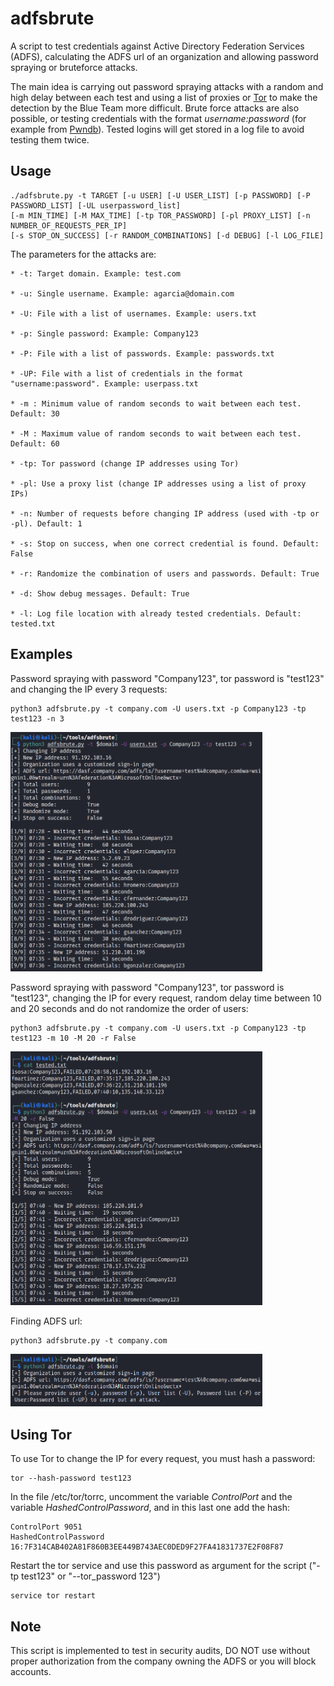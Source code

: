 # adfsbrute

A script to test credentials against Active Directory Federation Services (ADFS), calculating the ADFS url of an organization and allowing password spraying or bruteforce attacks. 

The main idea is carrying out password spraying attacks with a random and high delay between each test and using a list of proxies or [Tor](https://github.com/ricardojoserf/adfsbrute#using-tor) to make the detection by the Blue Team more difficult. Brute force attacks are also possible, or testing credentials with the format *username:password* (for example from [Pwndb](https://github.com/davidtavarez/pwndb)). Tested logins will get stored in a log file to avoid testing them twice.

## Usage

```
./adfsbrute.py -t TARGET [-u USER] [-U USER_LIST] [-p PASSWORD] [-P PASSWORD_LIST] [-UL userpassword_list]
[-m MIN_TIME] [-M MAX_TIME] [-tp TOR_PASSWORD] [-pl PROXY_LIST] [-n NUMBER_OF_REQUESTS_PER_IP]
[-s STOP_ON_SUCCESS] [-r RANDOM_COMBINATIONS] [-d DEBUG] [-l LOG_FILE]
```

The parameters for the attacks are:

	* -t: Target domain. Example: test.com
	
	* -u: Single username. Example: agarcia@domain.com
	
	* -U: File with a list of usernames. Example: users.txt
	
	* -p: Single password: Example: Company123
	
	* -P: File with a list of passwords. Example: passwords.txt

	* -UP: File with a list of credentials in the format "username:password". Example: userpass.txt

	* -m : Minimum value of random seconds to wait between each test. Default: 30

	* -M : Maximum value of random seconds to wait between each test. Default: 60

	* -tp: Tor password (change IP addresses using Tor)

	* -pl: Use a proxy list (change IP addresses using a list of proxy IPs)

	* -n: Number of requests before changing IP address (used with -tp or -pl). Default: 1

	* -s: Stop on success, when one correct credential is found. Default: False

	* -r: Randomize the combination of users and passwords. Default: True

	* -d: Show debug messages. Default: True

	* -l: Log file location with already tested credentials. Default: tested.txt


## Examples

Password spraying with password "Company123", tor password is "test123" and changing the IP every 3 requests:

```
python3 adfsbrute.py -t company.com -U users.txt -p Company123 -tp test123 -n 3
```


<img src="images/image1.png" width="80%" height="80%">

Password spraying with password "Company123", tor password is "test123", changing the IP for every request, random delay time between 10 and 20 seconds and do not randomize the order of users:

```
python3 adfsbrute.py -t company.com -U users.txt -p Company123 -tp test123 -m 10 -M 20 -r False
```

<img src="images/image2.png" width="80%" height="80%">


Finding ADFS url:

```
python3 adfsbrute.py -t company.com
```


<img src="images/image3.png" width="80%" height="80%">


## Using Tor

To use Tor to change the IP for every request, you must hash a password:

```
tor --hash-password test123
```

In the file /etc/tor/torrc, uncomment the variable *ControlPort* and the variable *HashedControlPassword*, and in this last one add the hash:

```
ControlPort 9051
HashedControlPassword 16:7F314CAB402A81F860B3EE449B743AEC0DED9F27FA41831737E2F08F87
```

Restart the tor service and use this password as argument for the script ("-tp test123" or "--tor_password 123")

```
service tor restart
```

## Note

This script is implemented to test in security audits, DO NOT use without proper authorization from the company owning the ADFS or you will block accounts.

